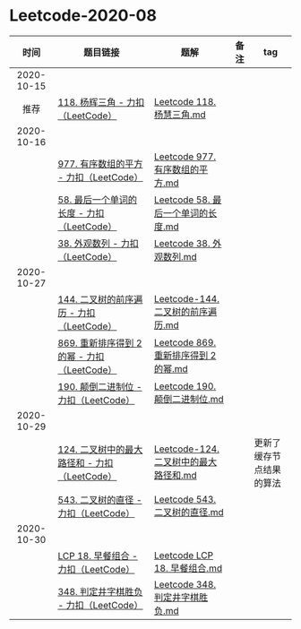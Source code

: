 # Leetcode-2020-08


| 时间| 题目链接 | 题解| 备注| tag |
| :----: | ------------------------------------------------------------ | ---------------------------- | ----------------------------------------- | ------------ |
| 2020-10-15|||||
 推荐 | [118. 杨辉三角 - 力扣（LeetCode）](https://leetcode-cn.com/problems/pascals-triangle/submissions/) | [Leetcode 118. 杨慧三角.md](Leetcode/Leetcode%20118.%20杨慧三角.md)   | |
| 2020-10-16|||||
|  | [977. 有序数组的平方 - 力扣（LeetCode）](https://leetcode-cn.com/problems/squares-of-a-sorted-array/)   | [Leetcode 977. 有序数组的平方.md](Leetcode/Leetcode%20977.%20有序数组的平方.md) |       |      | 
|  | [58. 最后一个单词的长度 - 力扣（LeetCode）](https://leetcode-cn.com/problems/length-of-last-word/) | [Leetcode 58. 最后一个单词的长度.md](Leetcode/Leetcode%2058.%20最后一个单词的长度.md) |       |      | 
|  | [38. 外观数列 - 力扣（LeetCode）](https://leetcode-cn.com/problems/count-and-say/)  | [Leetcode 38. 外观数列.md](Leetcode/Leetcode%2038.%20外观数列.md) |       |      | 
| 2020-10-27|||||
|  | [144. 二叉树的前序遍历 - 力扣（LeetCode）](https://leetcode-cn.com/problems/binary-tree-preorder-traversal/)  | [Leetcode-144. 二叉树的前序遍历.md](Leetcode/Leetcode-144.%20二叉树的前序遍历.md) |       |      | 
|  | [869. 重新排序得到 2 的幂 - 力扣（LeetCode）](https://leetcode-cn.com/problems/reordered-power-of-2/)  | [Leetcode 869. 重新排序得到 2 的幂.md](Leetcode/Leetcode%20869.%20重新排序得到%202%20的幂.md) |       |      | 
|  |  [190. 颠倒二进制位 - 力扣（LeetCode）](https://leetcode-cn.com/problems/reverse-bits/) | [Leetcode 190. 颠倒二进制位.md](Leetcode/Leetcode%20190.%20颠倒二进制位.md) |       |      | 
| 2020-10-29|||||
|  | [124. 二叉树中的最大路径和 - 力扣（LeetCode）](https://leetcode-cn.com/problems/binary-tree-maximum-path-sum/)  | [Leetcode-124. 二叉树中的最大路径和.md](Leetcode/Leetcode-124.%20二叉树中的最大路径和.md) |       |  更新了缓存节点结果的算法  | 
|  | [543. 二叉树的直径 - 力扣（LeetCode）](https://leetcode-cn.com/problems/diameter-of-binary-tree/)  | [Leetcode 543. 二叉树的直径.md](Leetcode/Leetcode%20543.%20二叉树的直径.md) |       |      | 
| 2020-10-30|||||
|  | [LCP 18. 早餐组合 - 力扣（LeetCode）](https://leetcode-cn.com/problems/2vYnGI/)  | [Leetcode LCP 18. 早餐组合.md](Leetcode/Leetcode%20LCP%2018.%20早餐组合.md) |       |      | 
|  | [348. 判定井字棋胜负 - 力扣（LeetCode）](https://leetcode-cn.com/problems/design-tic-tac-toe/)   | [Leetcode 348. 判定井字棋胜负.md](Leetcode/Leetcode%20348.%20判定井字棋胜负.md) |       |      | 


